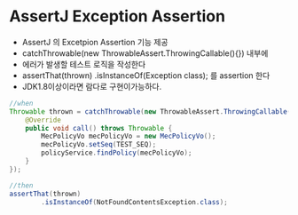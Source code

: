 # AssertJ Exception Assertion
- AssertJ 의 Excetpion Assertion 기능 제공
- catchThrowable(new ThrowableAssert.ThrowingCallable(){}) 내부에
- 에러가 발생할 테스트 로직을 작성한다
- assertThat(thrown)
        .isInstanceOf(Exception class); 를 assertion 한다
- JDK1.8이상이라면 람다로 구현이가능하다.

```java
//when
Throwable thrown = catchThrowable(new ThrowableAssert.ThrowingCallable() {
    @Override
    public void call() throws Throwable {
        MecPolicyVo mecPolicyVo = new MecPolicyVo();
        mecPolicyVo.setSeq(TEST_SEQ);
        policyService.findPolicy(mecPolicyVo);
    }
});

//then
assertThat(thrown)
        .isInstanceOf(NotFoundContentsException.class);
```
